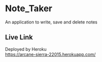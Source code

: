 # Note_Taker
An application to write, save and delete notes
<br>
## Live Link
Deployed by Heroku
<br>
https://arcane-sierra-22015.herokuapp.com/
